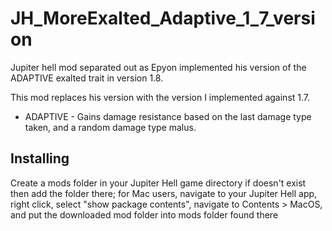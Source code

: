 # JH_MoreExalted_Adaptive_1_7_version
Jupiter hell mod separated out as Epyon implemented his version of the ADAPTIVE exalted trait in version 1.8.

This mod replaces his version with the version I implemented against 1.7.

* ADAPTIVE - Gains damage resistance based on the last damage type taken, and a random damage type malus. 

## Installing

Create a mods folder in your Jupiter Hell game directory if doesn't exist then add the folder there; for Mac users, navigate to your Jupiter Hell app, right click, select "show package contents", navigate to Contents > MacOS, and put the downloaded mod folder into mods folder found there